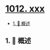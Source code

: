 # [1012. xxx](https://github.com/Tdahuyou/TNotes.leetcode/tree/main/notes/1012.%20xxx)

<!-- region:toc -->

- [1. 📝 概述](#1--概述)

<!-- endregion:toc -->

## 1. 📝 概述
